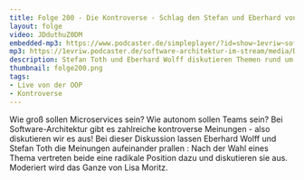 ```yaml
---
title: Folge 200 - Die Kontroverse - Schlag den Stefan und Eberhard von der OOP 
layout: folge
video: JDduthuZ0DM
embedded-mp3: https://www.podcaster.de/simpleplayer/?id=show~1evriw~software-architektur-im-stream~pod-ccb150ba022a63098adcd8d7c9&v=1706900755
mp3: https://1evriw.podcaster.de/software-architektur-im-stream/media/Die_Kontroverse_-_Schlag_den_Stefan_und_Eberhard_von_der_OOP.mp3
description: Stefan Toth und Eberhard Wolff diskutieren Themen rund um Software-Entwicklung kontrovers.
thumbnail: folge200.png
tags:
- Live von der OOP
- Kontroverse
---
```


Wie groß sollen Microservices sein? Wie autonom sollen Teams sein? Bei
Software-Architektur gibt es zahlreiche kontroverse Meinungen - also
diskutieren wir es aus! Bei dieser Diskussion lassen Eberhard Wolff
und Stefan Toth die Meinungen aufeinander prallen : Nach der Wahl
eines Thema vertreten beide eine radikale Position dazu und
diskutieren sie aus. Moderiert wird das Ganze von Lisa Moritz.

